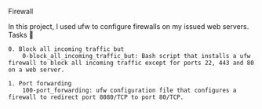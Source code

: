 Firewall

In this project, I used ufw to configure firewalls on my issued web servers.
Tasks 📃

    0. Block all incoming traffic but
        0-block_all_incoming_traffic_but: Bash script that installs a ufw firewall to block all incoming traffic except for ports 22, 443 and 80 on a web server.

    1. Port forwarding
        100-port_forwarding: ufw configuration file that configures a firewall to redirect port 8080/TCP to port 80/TCP.

